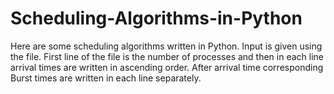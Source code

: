 # Scheduling-Algorithms-in-Python
Here are some scheduling algorithms written in Python. Input is given using the file. First line of the file is the number of processes and then in each line arrival times are written in ascending order. After arrival time corresponding Burst times are written in each line separately.
